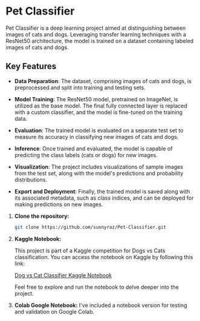 # Pet Classifier

Pet Classifier is a deep learning project aimed at distinguishing between images of cats and dogs. Leveraging transfer learning techniques with a ResNet50 architecture, the model is trained on a dataset containing labeled images of cats and dogs.

## Key Features

- **Data Preparation**: The dataset, comprising images of cats and dogs, is preprocessed and split into training and testing sets.
   
- **Model Training**: The ResNet50 model, pretrained on ImageNet, is utilized as the base model. The final fully connected layer is replaced with a custom classifier, and the model is fine-tuned on the training data.
   
- **Evaluation**: The trained model is evaluated on a separate test set to measure its accuracy in classifying new images of cats and dogs.
   
- **Inference**: Once trained and evaluated, the model is capable of predicting the class labels (cats or dogs) for new images.
   
- **Visualization**: The project includes visualizations of sample images from the test set, along with the model's predictions and probability distributions.
   
- **Export and Deployment**: Finally, the trained model is saved along with its associated metadata, such as class indices, and can be deployed for making predictions on new images.

1. **Clone the repository:**

    ```bash
    git clone https://github.com/sunnyraz/Pet-Classifier.git
    ```

2. **Kaggle Notebook:**

    This project is part of a Kaggle competition for Dogs vs Cats classification. You can access the notebook on Kaggle by following this link:

    [Dog vs Cat Classifier Kaggle Notebook](https://www.kaggle.com/code/sunnyraz/dog-vs-cat/)

    Feel free to explore and run the notebook to delve deeper into the project.


3. **Colab Google Notebook:**
   I've included a notebook version for testing and validation on Google Colab.
   
